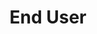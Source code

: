 ---
title: End User
definition: 'The ultimate consumer of a finished product.'
sources:
- sourceurl: https://www.merriam-webster.com/dictionary/end%20user 
perspectives:
- meaning: Someone who uses or who is intended to use a finished product.  
  role: Anyone can be an end user.
---